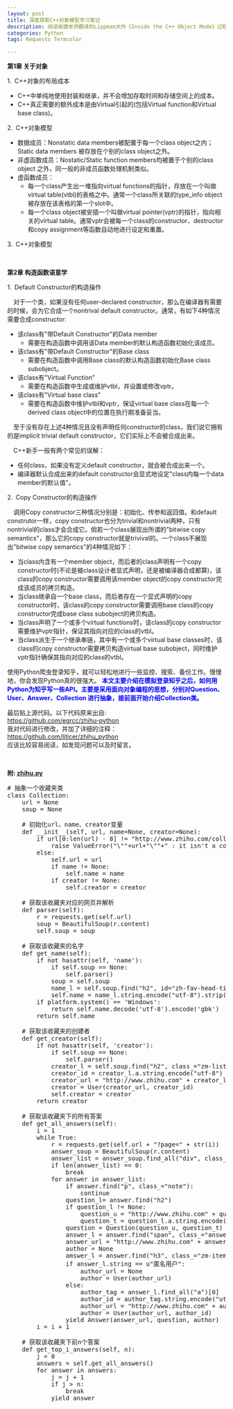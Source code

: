 ```yaml
---
layout: post
title: 深度探索C++对象模型学习笔记
description: 阅读侯捷老师翻译的Lippman大作《Inside the C++ Object Mode》过程中，在自己理解和体会的基础上做了一些笔记。
categories: Python
tags: Requests Termcolor

---
```


**第1章 关于对象**

1.&ensp;C++对象的布局成本<br/>

   * C++中单纯地使用封装和继承，并不会增加存取时间和存储空间上的成本。
   * C++真正需要的额外成本是由Virtual引起的(包括Virtual function和Virtual base class)。

2.&ensp;C++对象模型<br/>

  * 数据成员：Nonstatic data members被配置于每一个class object之内；Static data members 被存放在个别的class object之外。
  * 非虚函数成员：Nostatic/Static function members均被置于个别的class object 之外，同一般的非成员函数处理机制类似。
  * 虚函数成员：
    * 每一个class产生出一堆指向virtual functions的指针，存放在一个叫做virtual table(vtbl)的表格之中。通常一个class所关联的type_info object被存放在该表格的第一个slot中。
    * 每一个class object被安插一个叫做virtual pointer(vptr)的指针，指向相关的virtual table。通常vptr会被每一个class的constructor、destructor和copy assignment等函数自动地进行设定和重置。

3.&ensp;C++对象模型<br/>

<br/>

**第2章 构造函数语意学**

1.&ensp;Default Constructor的构造操作<br/>

&ensp;&ensp;对于一个类，如果没有任何user-declared constructor，那么在编译器有需要的时候，会为它合成一个nontrival default constructor。通常，有如下4种情况需要合成constructor:

  * 该class有"带Default Constructor"的Data member
    * 需要在构造函数中调用该Data member的默认构造函数初始化该成员。
  * 该class有"带Default Constructor"的Base class
    * 需要在构造函数中调用Base class的默认构造函数初始化Base class subobject。
  * 该class有"Virtual Function"
    * 需要在构造函数中生成或维护vtbl，并设置或修改vptr。
  * 该class有"Virtual base class"
    * 需要在构造函数中维护vtbl和vptr，保证virtual base class在每一个derived class object中的位置在执行期准备妥当。

&ensp;&ensp;至于没有存在上述4种情况且没有声明任何constructor的class，我们说它拥有的是implicit trivial default constructor，它们实际上不会被合成出来。

&ensp;&ensp;C++新手一般有两个常见的误解：

  * 任何class，如果没有定义default constructor，就会被合成出来一个。
  * 编译器默认合成出来的default constructor会显式地设定"class内每一个data member的默认值"。


2.&ensp;Copy Constructor的构造操作<br/>

&ensp;&ensp;调用Copy constructor三种情况分别是：初始化、传参和返回值。和default construtor一样，copy constructor也分为trivial和nontrivial两种，只有nontrivial的class才会合成它。倘若一个class展现出所谓的"bitwise copy semantics"，那么它的copy constructor就是trivival的。一个class不展现出"bitwise copy semantics"的4种情况如下：<br/>

  * 当class内含有一个member object，而后者的class声明有一个copy constructor时(不论是被class设计者显式声明，还是被编译器合成都算)，该class的copy constructor需要调用该member object的copy constructor完成该成员的拷贝构造。
  * 当class继承自一个base class，而后者存在一个显式声明的copy constructor时，该class的copy constructor需要调用base class的copy constructor完成base class subobject的拷贝构造。
  * 当class声明了一个或多个virtual functions时，该class的copy constructor需要维护vptr指针，保证其指向对应的class的vtbl。
  * 当class派生于一个继承串链，其中有一个或多个virtual base classes时，该class的copy constructor需要拷贝构造virtual base subobject，同时维护vptr指针确保其指向对应的class的vtbl。




















<p>

使用Python爬虫登录知乎，就可以轻松地进行一些监控、搜索、备份工作。慢慢地，你会发现Python真的很强大。
<font color="blue"><strong>
本文主要介绍在模拟登录知乎之后，如何用Python为知乎写一些API。主要是采用面向对象编程的思想，分别对Question、User、Answer、Collection
进行抽象，接前面开始介绍Collection类。
</strong></font>
</p>


最后贴上源代码。以下代码原来出自: <br/>
<https://github.com/egrcc/zhihu-python> <br/>
我对代码进行修改，并加了详细的注释：<br/>
<https://github.com/liticer/zhihu_python> <br/>
应该比较容易阅读，如发现问题可以及时留言。
<p/>
<br/>

<strong>附: <a href="{{ site.BASE_PATH}}/assets/source/zhihu.py" download>zhihu.py</a> </strong>

<pre class="prettyPrint lang=python">
# 抽象一个收藏夹类
class Collection:
    url = None
    soup = None

    # 初始化url、name、creator变量
    def __init__(self, url, name=None, creator=None):
        if url[0:len(url) - 8] != "http://www.zhihu.com/collection/":
            raise ValueError("\""+url+"\""+" : it isn't a collection url.")
        else:
            self.url = url
            if name != None:
                self.name = name
            if creator != None:
                self.creator = creator

    # 获取该收藏夹对应的网页并解析
    def parser(self):
        r = requests.get(self.url)
        soup = BeautifulSoup(r.content)
        self.soup = soup

    # 获取该收藏夹的名字
    def get_name(self):
        if not hasattr(self, 'name'):
            if self.soup == None:
                self.parser()
            soup = self.soup
            name_l = self.soup.find("h2", id="zh-fav-head-title")
            self.name = name_l.string.encode("utf-8").strip()
        if platform.system() == 'Windows':
            return self.name.decode('utf-8').encode('gbk')
        return self.name

    # 获取该收藏夹的创建者
    def get_creator(self):
        if not hasattr(self, 'creator'):
            if self.soup == None:
                self.parser()
            creator_l = self.soup.find("h2", class_="zm-list-content-title")
            creator_id = creator_l.a.string.encode("utf-8")
            creator_url = "http://www.zhihu.com" + creator_l.a["href"]
            creator = User(creator_url, creator_id)
            self.creator = creator
        return creator

    # 获取该收藏夹下的所有答案
    def get_all_answers(self):
        i = 1
        while True:
            r = requests.get(self.url + "?page=" + str(i))
            answer_soup = BeautifulSoup(r.content)
            answer_list = answer_soup.find_all("div", class_="zm-item")
            if len(answer_list) == 0:
                break
            for answer in answer_list:
                if answer.find("p", class_="note"):
                    continue
                question_l= answer.find("h2")
                if question_l != None:
                    question_u = "http://www.zhihu.com" + question_l.a["href"]
                    question_t = question_l.a.string.encode("utf-8")
                question = Question(question_u, question_t)
                answer_l = answer.find("span", class_="answer-date-link-wrap")
                answer_url = "http://www.zhihu.com" + answer_l.a["href"]
                author = None
                amswer_l = answer.find("h3", class_="zm-item-answer-author-wrap")
                if answer_l.string == u"匿名用户":
                    author_url = None
                    author = User(author_url)
                else:
                    author_tag = answer_l.find_all("a")[0]
                    author_id = author_tag.string.encode("utf-8")
                    author_url = "http://www.zhihu.com" + author_tag["href"]
                    author = User(author_url, author_id)
                yield Answer(answer_url, question, author)
        i = i + 1

    # 获取该收藏夹下前n个答案
    def get_top_i_answers(self, n):
        j = 0
        answers = self.get_all_answers()
        for answer in answers:
            j = j + 1
            if j > n:
                break
            yield answer
</pre>

